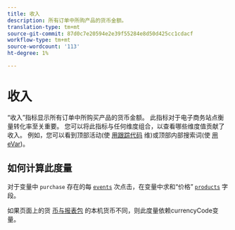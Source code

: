```yaml
---
title: 收入
description: 所有订单中所购产品的货币金额。
translation-type: tm+mt
source-git-commit: 87d0c7e20594e2e39f55284e8d50d425cc1cdacf
workflow-type: tm+mt
source-wordcount: '113'
ht-degree: 1%

---
```



# 收入

“收入”指标显示所有订单中所购买产品的货币金额。 此指标对于电子商务站点衡量转化率至关重要。 您可以将此指标与任何维度组合，以查看哪些维度值贡献了收入。 例如，您可以看到顶部活动(使 [用跟踪代码](../dimensions/tracking-code.md) 维)或顶部内部搜索词(使 [用eVar](../dimensions/evar.md))。

## 如何计算此度量

对于变量中 `purchase` 存在的每 [`events`](/help/implement/vars/page-vars/events/event-purchase.md) 次点击，在变量中求和“价格” [`products`](/help/implement/vars/page-vars/products.md) 字段。

如果页面上的货 [币与报表包](/help/implement/vars/config-vars/currencycode.md) 的本机货币不同，则此度量依赖currencyCode变量。
